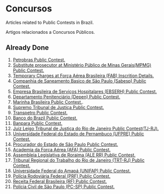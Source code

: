 ﻿# Concursos

Articles related to Public Contests in Brazil.

Artigos relacionados a Concursos Públicos.

## Already Done

  1. [Petrobras Public Contest.](https://github.com/GuilhermeBianeck/Concursos/blob/master/Petrobras_Concursos.md)
  2. [Substitute prosecutor at Ministério Público de Minas Gerais(MPMG) Public Contest.](https://github.com/GuilhermeBianeck/Concursos/blob/master/Promotor_Substituto.md)
  3. [Temporary Charges at Força Aérea Brasileira (FAB) Inscrition Details.](https://github.com/GuilhermeBianeck/Concursos/blob/master/FAB.md)
  4. [Companhia de Saneamento Basico de São Paulo (Sabesp) Public Contest.](https://github.com/GuilhermeBianeck/Concursos/blob/master/SABESP.md)
  5. [Empresa Brasileira de Serviços Hospitalares (EBSERH) Public Contest.](https://github.com/GuilhermeBianeck/Concursos/blob/master/EBSERH.md)
  6. [Departamento Penitenciário (Depen) Public Contest.](https://github.com/GuilhermeBianeck/Concursos/blob/master/DEPEN.md)
  7. [Marinha Brasileira Public Contest.](https://github.com/GuilhermeBianeck/Concursos/blob/master/MarinhaBrasileira.md).
  8. [Supremo Tribunal de Justiça Public Contest.](https://github.com/GuilhermeBianeck/Concursos/blob/master/Stj.md)
  9. [Transpetro Public Contest.](https://github.com/GuilhermeBianeck/Concursos/blob/master/TransPetro.md)
  10. [Banco do Brazil Public Contest.](https://github.com/GuilhermeBianeck/Concursos/blob/master/bb.md)
  11. [Banpara Public Contest.](https://github.com/GuilhermeBianeck/Concursos/blob/master/Banpara.md)
  12. [Juiz Leigo Tribunal de Justiça do Rio de Janeiro Public Contest(TJ-RJ).](https://github.com/GuilhermeBianeck/Concursos/blob/master/juizleigorj.md)
  13. [Universidade Federal do Estado de Pernambuco (UFPRE) Public Contest.](https://github.com/GuilhermeBianeck/Concursos/blob/master/ufrpe.md)
  14. [Procurador do Estado de São Paulo Public Contest.](https://github.com/GuilhermeBianeck/Concursos/blob/master/ProcuradorEstadoSP.md)
  15. [Academia da Força Aérea (AFA) Public Contest.](https://github.com/GuilhermeBianeck/Concursos/blob/master/AFA.md)
  16. [Assembleia Legislativa de Roraima (ALE RR) Public Contest.](https://github.com/GuilhermeBianeck/Concursos/blob/master/ALERR.md)
  17. [Tribunal Regional do Trabalho do Rio de Janeiro (TRT-RJ) Public Contest.](https://github.com/GuilhermeBianeck/Concursos/blob/master/TRT-RJ.md)
  18. [ Universidade Federal do Amapá (UNIFAP) Public Contest.](https://github.com/GuilhermeBianeck/Concursos/blob/master/ProcuradorEstadoSP.md)
  19. [ Polícia Rodoviária Federal (PRF) Public Contest.](https://github.com/GuilhermeBianeck/Concursos/blob/master/PRF.md)
  20. [Receita Federal Brasileira (RF) Public Contest.](https://github.com/GuilhermeBianeck/Concursos/blob/master/ReceitaFederal.md)
  21. [Polícia Civil de São Paulo (PC-SP) Public Contest.](https://github.com/GuilhermeBianeck/Concursos/blob/master/PC-SP.md)
  
  
  
